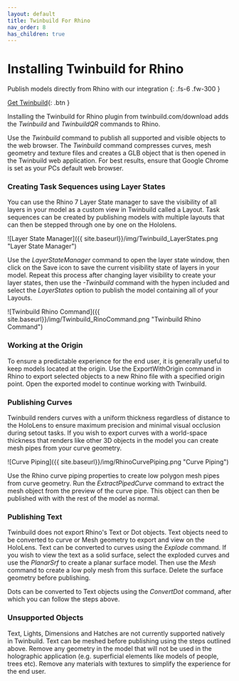 ```yaml
---
layout: default
title: Twinbuild For Rhino
nav_order: 8
has_children: true
---
```


# Installing Twinbuild for Rhino

Publish models directly from Rhino with our integration
{: .fs-6 .fw-300 }

[Get Twinbuild](https://twinbuild.com/download){: .btn }

Installing the Twinbuild for Rhino plugin from twinbuild.com/download adds the _Twinbuild_ and _TwinbuildQR_ commands to Rhino.

Use the _Twinbuild_ command to publish all supported and visible objects to the web browser. The _Twinbuild_ command compresses curves, mesh geometry and texture files and creates a GLB object that is then opened in the Twinbuild web application. For best results, ensure that Google Chrome is set as your PCs default web browser.

### Creating Task Sequences using Layer States

You can use the Rhino 7 Layer State manager to save the visibility of all layers in your model as a custom view in Twinbuild called a Layout. Task sequences can be created by publishing models with multiple layouts that can then be stepped through one by one on the Hololens.

![Layer State Manager]({{ site.baseurl}}/img/Twinbuild_LayerStates.png "Layer State Manager")

Use the _LayerStateManager_ command to open the layer state window, then click on the Save icon to save the current visibility state of layers in your model. Repeat this process after changing layer visibility to create your layer states, then use the _-Twinbuild_ command with the hypen included and select the _LayerStates_ option to publish the model containing all of your Layouts.

![Twinbuild Rhino Command]({{ site.baseurl}}/img/Twinbuild_RinoCommand.png "Twinbuild Rhino Command")

### Working at the Origin

To ensure a predictable experience for the end user, it is generally useful to keep models located at the origin. Use the ExportWithOrigin command in Rhino to export selected objects to a new Rhino file with a specified origin point. Open the exported model to continue working with Twinbuild.

### Publishing Curves

Twinbuild renders curves with a uniform thickness regardless of distance to the HoloLens to ensure maximum precision and minimal visual occlusion during setout tasks. If you wish to export curves with a world-space thickness that renders like other 3D objects in the model you can create mesh pipes from your curve geometry.

![Curve Piping]({{ site.baseurl}}/img/RhinoCurvePiping.png "Curve Piping")

Use the Rhino curve piping properties to create low polygon mesh pipes from curve geometry. Run the _ExtractPipedCurve_ command to extract the mesh object from the preview of the curve pipe. This object can then be published with with the rest of the model as normal.

### Publishing Text

Twinbuild does not export Rhino's Text or Dot objects. Text objects need to be converted to curve or Mesh geometry to export and view on the HoloLens. Text can be converted to curves using the _Explode_ command. If you wish to view the text as a solid surface, select the exploded curves and use the _PlanarSrf_ to create a planar surface model. Then use the _Mesh_ command to create a low poly mesh from this surface. Delete the surface geometry before publishing.

Dots can be converted to Text objects using the _ConvertDot_ command, after which you can follow the steps above.

### Unsupported Objects

Text, Lights, Dimensions and Hatches are not currently supported natively in Twinbuild. Text can be meshed before publishing using the steps outlined above. Remove any geometry in the model that will not be used in the holographic application (e.g. superficial elements like models of people, trees etc). Remove any materials with textures to simplify the experience for the end user.

